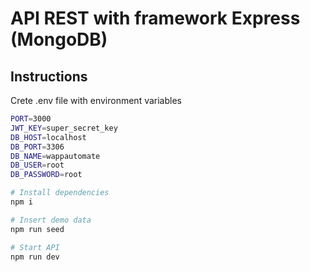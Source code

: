 # API REST with framework Express (MongoDB)

## Instructions

Crete .env file with environment variables

```bash
PORT=3000
JWT_KEY=super_secret_key
DB_HOST=localhost
DB_PORT=3306
DB_NAME=wappautomate
DB_USER=root
DB_PASSWORD=root
```

```bash
# Install dependencies
npm i

# Insert demo data
npm run seed

# Start API
npm run dev
```